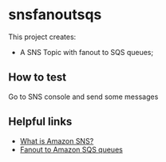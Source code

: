 # snsfanoutsqs

This project creates:
- A SNS Topic with fanout to SQS queues;

## How to test

Go to SNS console and send some messages

## Helpful links

- [What is Amazon SNS?][1]
- [Fanout to Amazon SQS queues][2]

[1]: https://docs.aws.amazon.com/sns/latest/dg/welcome.html
[2]: https://docs.aws.amazon.com/sns/latest/dg/sns-sqs-as-subscriber.html